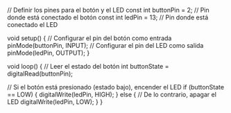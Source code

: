 // Definir los pines para el botón y el LED
const int buttonPin = 2; // Pin donde está conectado el botón
const int ledPin = 13;   // Pin donde está conectado el LED

void setup() {
  // Configurar el pin del botón como entrada
  pinMode(buttonPin, INPUT);
  // Configurar el pin del LED como salida
  pinMode(ledPin, OUTPUT);
}

void loop() {
  // Leer el estado del botón
  int buttonState = digitalRead(buttonPin);

  // Si el botón está presionado (estado bajo), encender el LED
  if (buttonState == LOW) {
    digitalWrite(ledPin, HIGH);
  } else {
    // De lo contrario, apagar el LED
    digitalWrite(ledPin, LOW);
  }
}

